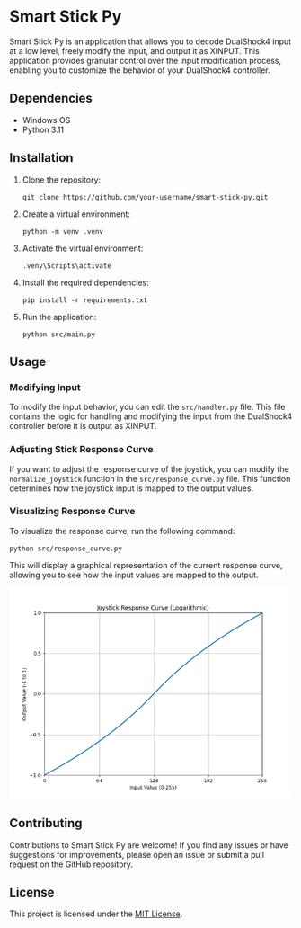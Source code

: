 # Smart Stick Py

Smart Stick Py is an application that allows you to decode DualShock4 input at a low level, freely modify the input, and output it as XINPUT. This application provides granular control over the input modification process, enabling you to customize the behavior of your DualShock4 controller.

## Dependencies

- Windows OS
- Python 3.11

## Installation

1. Clone the repository:

   ```
   git clone https://github.com/your-username/smart-stick-py.git
   ```

2. Create a virtual environment:

   ```
   python -m venv .venv
   ```

3. Activate the virtual environment:

   ```
   .venv\Scripts\activate
   ```

4. Install the required dependencies:

   ```
   pip install -r requirements.txt
   ```

5. Run the application:
   ```
   python src/main.py
   ```

## Usage

### Modifying Input

To modify the input behavior, you can edit the `src/handler.py` file. This file contains the logic for handling and modifying the input from the DualShock4 controller before it is output as XINPUT.

### Adjusting Stick Response Curve

If you want to adjust the response curve of the joystick, you can modify the `normalize_joystick` function in the `src/response_curve.py` file. This function determines how the joystick input is mapped to the output values.

### Visualizing Response Curve

To visualize the response curve, run the following command:

```
python src/response_curve.py
```

This will display a graphical representation of the current response curve, allowing you to see how the input values are mapped to the output.

<img src="./Figure_1.png" width="500px">

## Contributing

Contributions to Smart Stick Py are welcome! If you find any issues or have suggestions for improvements, please open an issue or submit a pull request on the GitHub repository.

## License

This project is licensed under the [MIT License](LICENSE).
